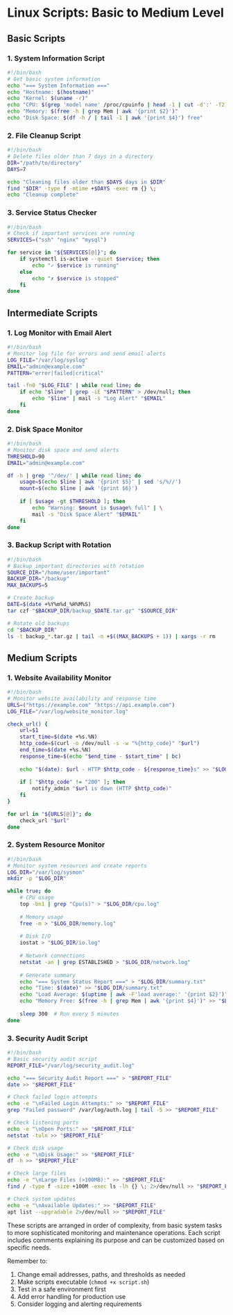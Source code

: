 # Linux Scripts: Basic to Medium Level

## Basic Scripts

### 1. System Information Script
```bash
#!/bin/bash
# Get basic system information
echo "=== System Information ==="
echo "Hostname: $(hostname)"
echo "Kernel: $(uname -r)"
echo "CPU: $(grep 'model name' /proc/cpuinfo | head -1 | cut -d':' -f2)"
echo "Memory: $(free -h | grep Mem | awk '{print $2}')"
echo "Disk Space: $(df -h / | tail -1 | awk '{print $4}') free"
```

### 2. File Cleanup Script
```bash
#!/bin/bash
# Delete files older than 7 days in a directory
DIR="/path/to/directory"
DAYS=7

echo "Cleaning files older than $DAYS days in $DIR"
find "$DIR" -type f -mtime +$DAYS -exec rm {} \;
echo "Cleanup complete"
```

### 3. Service Status Checker
```bash
#!/bin/bash
# Check if important services are running
SERVICES=("ssh" "nginx" "mysql")

for service in "${SERVICES[@]}"; do
    if systemctl is-active --quiet $service; then
        echo "✓ $service is running"
    else
        echo "✗ $service is stopped"
    fi
done
```

## Intermediate Scripts

### 1. Log Monitor with Email Alert
```bash
#!/bin/bash
# Monitor log file for errors and send email alerts
LOG_FILE="/var/log/syslog"
EMAIL="admin@example.com"
PATTERN="error|failed|critical"

tail -fn0 "$LOG_FILE" | while read line; do
    if echo "$line" | grep -iE "$PATTERN" > /dev/null; then
        echo "$line" | mail -s "Log Alert" "$EMAIL"
    fi
done
```

### 2. Disk Space Monitor
```bash
#!/bin/bash
# Monitor disk space and send alerts
THRESHOLD=90
EMAIL="admin@example.com"

df -h | grep '^/dev/' | while read line; do
    usage=$(echo $line | awk '{print $5}' | sed 's/%//')
    mount=$(echo $line | awk '{print $6}')
    
    if [ $usage -gt $THRESHOLD ]; then
        echo "Warning: $mount is $usage% full" | \
        mail -s "Disk Space Alert" "$EMAIL"
    fi
done
```

### 3. Backup Script with Rotation
```bash
#!/bin/bash
# Backup important directories with rotation
SOURCE_DIR="/home/user/important"
BACKUP_DIR="/backup"
MAX_BACKUPS=5

# Create backup
DATE=$(date +%Y%m%d_%H%M%S)
tar czf "$BACKUP_DIR/backup_$DATE.tar.gz" "$SOURCE_DIR"

# Rotate old backups
cd "$BACKUP_DIR"
ls -t backup_*.tar.gz | tail -n +$((MAX_BACKUPS + 1)) | xargs -r rm
```

## Medium Scripts

### 1. Website Availability Monitor
```bash
#!/bin/bash
# Monitor website availability and response time
URLS=("https://example.com" "https://api.example.com")
LOG_FILE="/var/log/website_monitor.log"

check_url() {
    url=$1
    start_time=$(date +%s.%N)
    http_code=$(curl -o /dev/null -s -w "%{http_code}" "$url")
    end_time=$(date +%s.%N)
    response_time=$(echo "$end_time - $start_time" | bc)
    
    echo "$(date): $url - HTTP $http_code - ${response_time}s" >> "$LOG_FILE"
    
    if [ "$http_code" != "200" ]; then
        notify_admin "$url is down (HTTP $http_code)"
    fi
}

for url in "${URLS[@]}"; do
    check_url "$url"
done
```

### 2. System Resource Monitor
```bash
#!/bin/bash
# Monitor system resources and create reports
LOG_DIR="/var/log/sysmon"
mkdir -p "$LOG_DIR"

while true; do
    # CPU usage
    top -bn1 | grep "Cpu(s)" > "$LOG_DIR/cpu.log"
    
    # Memory usage
    free -m > "$LOG_DIR/memory.log"
    
    # Disk I/O
    iostat > "$LOG_DIR/io.log"
    
    # Network connections
    netstat -an | grep ESTABLISHED > "$LOG_DIR/network.log"
    
    # Generate summary
    echo "=== System Status Report ===" > "$LOG_DIR/summary.txt"
    echo "Time: $(date)" >> "$LOG_DIR/summary.txt"
    echo "Load Average: $(uptime | awk -F'load average:' '{print $2}')" >> "$LOG_DIR/summary.txt"
    echo "Memory Free: $(free -h | grep Mem | awk '{print $4}')" >> "$LOG_DIR/summary.txt"
    
    sleep 300  # Run every 5 minutes
done
```

### 3. Security Audit Script
```bash
#!/bin/bash
# Basic security audit script
REPORT_FILE="/var/log/security_audit.log"

echo "=== Security Audit Report ===" > "$REPORT_FILE"
date >> "$REPORT_FILE"

# Check failed login attempts
echo -e "\nFailed Login Attempts:" >> "$REPORT_FILE"
grep "Failed password" /var/log/auth.log | tail -5 >> "$REPORT_FILE"

# Check listening ports
echo -e "\nOpen Ports:" >> "$REPORT_FILE"
netstat -tuln >> "$REPORT_FILE"

# Check disk usage
echo -e "\nDisk Usage:" >> "$REPORT_FILE"
df -h >> "$REPORT_FILE"

# Check large files
echo -e "\nLarge Files (>100MB):" >> "$REPORT_FILE"
find / -type f -size +100M -exec ls -lh {} \; 2>/dev/null >> "$REPORT_FILE"

# Check system updates
echo -e "\nAvailable Updates:" >> "$REPORT_FILE"
apt list --upgradable 2>/dev/null >> "$REPORT_FILE"
```

These scripts are arranged in order of complexity, from basic system tasks to more sophisticated monitoring and maintenance operations. Each script includes comments explaining its purpose and can be customized based on specific needs.

Remember to:
1. Change email addresses, paths, and thresholds as needed
2. Make scripts executable (`chmod +x script.sh`)
3. Test in a safe environment first
4. Add error handling for production use
5. Consider logging and alerting requirements
